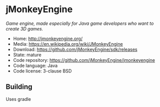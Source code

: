 # jMonkeyEngine

_Game engine, made especially for Java game developers who want to create 3D games._

- Home: http://jmonkeyengine.org/
- Media: https://en.wikipedia.org/wiki/JMonkeyEngine
- Download: https://github.com/jMonkeyEngine/sdk/releases
- State: mature
- Code repository: https://github.com/jMonkeyEngine/jmonkeyengine
- Code language: Java
- Code license: 3-clause BSD

## Building

Uses gradle
